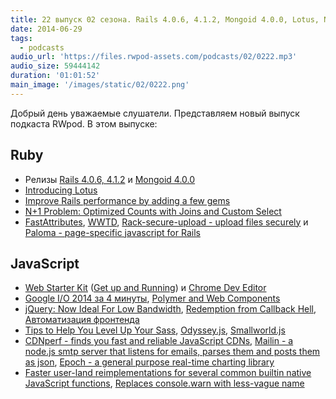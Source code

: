 ```yaml
---
title: 22 выпуск 02 сезона. Rails 4.0.6, 4.1.2, Mongoid 4.0.0, Lotus, N+1 Problem, Web Starter Kit, Odyssey.js, CDNperf, Mailin и прочее
date: 2014-06-29
tags:
  - podcasts
audio_url: 'https://files.rwpod-assets.com/podcasts/02/0222.mp3'
audio_size: 59444142
duration: '01:01:52'
main_image: '/images/static/02/0222.png'
---
```


Добрый день уважаемые слушатели. Представляем новый выпуск подкаста RWpod. В этом выпуске:

## Ruby

- Релизы [Rails 4.0.6, 4.1.2](http://weblog.rubyonrails.org/2014/6/26/Rails-4-1-2-and-4-0-6-has-been-released/) и [Mongoid 4.0.0](https://github.com/mongoid/mongoid/blob/master/CHANGELOG.md#400)
- [Introducing Lotus](http://lucaguidi.com/2014/06/23/introducing-lotus.html)
- [Improve Rails performance by adding a few gems](http://marianposaceanu.com/articles/improve-rails-performance-by-adding-a-few-gems)
- [N+1 Problem: Optimized Counts with Joins and Custom Select](https://www.youtube.com/watch?v=rJg3I-leoo4)
- [FastAttributes](https://github.com/applift/fast_attributes), [WWTD](https://github.com/grosser/wwtd), [Rack-secure-upload - upload files securely](https://github.com/dtaniwaki/rack-secure-upload) и [Paloma - page-specific javascript for Rails](https://github.com/kbparagua/paloma)

## JavaScript

- [Web Starter Kit](https://developers.google.com/web/starter-kit/) ([Get up and Running](http://webdesign.tutsplus.com/tutorials/get-up-and-running-with-google-web-starter-kit--cms-21495)) и [Chrome Dev Editor](https://github.com/dart-lang/chromedeveditor)
- [Google I/O 2014 за 4 минуты](https://www.youtube.com/watch?v=bxHKRM9win0), [Polymer and Web Components](https://www.youtube.com/watch?v=8OJ7ih8EE7s)
- [jQuery: Now Ideal For Low Bandwidth](https://www.youtube.com/watch?v=3_bqLynJpWg), [Redemption from Callback Hell](https://www.youtube.com/watch?v=hf1T_AONQJU), [Автоматизация фронтенда](http://tohtml.it/post/90068569218)
- [Tips to Help You Level Up Your Sass](http://www.sitepoint.com/tips-help-level-up-sass/), [Odyssey.js](http://cartodb.github.io/odyssey.js/), [Smallworld.js](http://mikefowler.me/smallworld.js/)
- [CDNperf - finds you fast and reliable JavaScript CDNs](http://www.cdnperf.com/), [Mailin - a node.js smtp server that listens for emails, parses them and posts them as json](http://mailin.io/), [Epoch - a general purpose real-time charting library](http://fastly.github.io/epoch/)
- [Faster user-land reimplementations for several common builtin native JavaScript functions](https://github.com/codemix/fast.js), [Replaces console.warn with less-vague name](https://github.com/abeisgreat/-_-.js)
